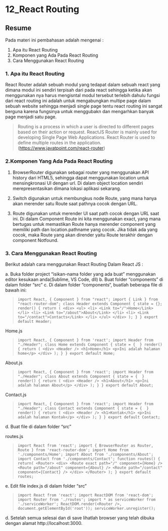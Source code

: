 # 12_React Routing

## Resume
Pada materi ini pembahasan adalah mengenai :

1. Apa itu React Routing
2. Komponen yang Ada Pada React Routing
3. Cara Menggunakan React Routing

### 1. Apa itu React Routing
React Router adalah sebuah modul yang tedapat dalam sebuah react yang dimana modul ini sendiri terpisah dari pada react sehingga ketika akan menggunakan nya harus mengisntal modul tersebut terlebih dahulu fungsi dari react routing ini adalah untuk mengabungkan multipe page dalam sebuah website sehingga menjadi single page tentu react routing ini sangat berguna karena fungsinya untuk menggubakn dan mengarhkan banyak page menjadi satu page.
>Routing is a process in which a user is directed to different pages based on their action or request. ReactJS Router is mainly used for developing Single Page Web Applications. React Router is used to define multiple routes in the application.(https://www.javatpoint.com/react-router)

### 2.Komponen Yang Ada Pada React Routing 
1. BrowserRouter digunakan sebagai router yang menggunakan API history dari HTML5, sehingga dapat menggunakan location untuk mensingkronasi UI dengan url. Di dalam object location sendiri merepresentasikan dimana lokasi aplikasi sekarang.

2. Switch digunakan untuk membungkus node Route, yang mana hanya akan merender satu Route saat pathnya cocok dengan URL.

3. Route digunakan untuk merender UI saat path cocok dengan URL saat ini. Di dalam Component Route ini kita menggunakan exact, yang mana bertugas untuk memastikan Route hanya merender component yang memiliki path dan location.pathname yang cocok. Jika tidak ada yang cocok, maka Route yang akan dirender yaitu Route terakhir dengan component Notfound.


### 3. Cara Menggunakan React Routing 
Berikut adalah cara menggunakan React Routing Dalam React JS :

a. Buka folder project “isikan-nama folder yang ada buat” menggunakan editor kesukaan anda(Sublime, VS Code, dll)
b. Buat folder “components” di dalam folder “src”
c. Di dalam folder “components“, buatlah beberapa file di bawah ini:

> `import React, { Component } from "react";
import { Link } from "react-router-dom";
class Header extends Component {
   state = {};
    render() {
        return (
            <div>
                <ul>
                    <li>
                        <Link to="/">Home</Link>
                    </li>
                    <li>
                        <Link to="/about">About</Link>
                    </li>
                    <li>
                        <Link to="/contact">Contacts</Link>
                    </li>
                </ul>
            </div>
        );
    }
}
export default Header;`

Home.js

>`import React, { Component } from 'react';
import Header from "./Header";
class Home extends Component {
    state = {  }
    render() {
        return (
            <div>
                <Header />
                <h1>Home</h1>
                <p>Ini adalah halaman home</p>
            </div>
        );
    }
}
export default Home;`

About.js

>`import React, { Component } from 'react';
import Header from "./Header";
class About extends Component {
    state = {  }
    render() {
        return (
            <div>
                <Header />
                <h1>About</h1>
                <p>Ini adalah halaman About</p>
            </div>
        );
    }
}
export default About;`

Contact.js

> `import React, { Component } from 'react';
import Header from "./Header";
class Contact extends Component {
    state = {  }
    render() {
        return (
            <div>
                <Header />
                <h1>Kontak</h1>
                <p>Ini adalah halaman Kontak</p>
            </div>
        );
    }
}
export default Contact;`

d. Buat file di dalam folder “src”

routes.js

> `import React from 'react';
import { BrowserRouter as Router, Route } from 'react-router-dom';
import Home from './components/Home';
import About from './components/About';
import Contact from './components/Contact';
function routes() {
    return(
        <Router>
            <div>
                <Route exact path="/" component={Home} />
                <Route path="/about" component={About} />
                <Route path="/contact" component={Contact} />
            </div>
        </Router>
    );
}
export default routes;`

e. Edit file index.js di dalam folder “src”

>`import React from 'react';
import ReactDOM from 'react-dom';
import Router from './routes';
import * as serviceWorker from './serviceWorker';
ReactDOM.render(<Router />, document.getElementById('root'));
serviceWorker.unregister();`

d. Setelah semua selesai dan di save lihatlah browser yang telah dibuka dengan alamat http://localhost:3000.

